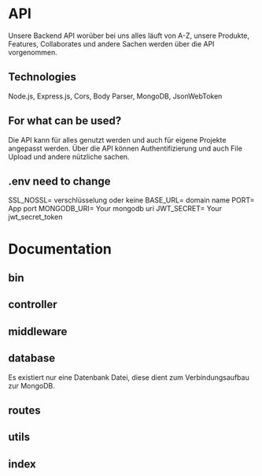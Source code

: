 # API
Unsere Backend API worüber bei uns alles läuft von A-Z, unsere Produkte, Features, Collaborates und andere Sachen werden über die API vorgenommen.

## Technologies 
Node.js, Express.js, Cors, Body Parser, MongoDB, JsonWebToken

## For what can be used?
Die API kann für alles genutzt werden und auch für eigene Projekte angepasst werden. Über die API können Authentifizierung und auch File Upload und andere nützliche sachen.

## .env need to change
SSL_NOSSL= verschlüsselung oder keine
BASE_URL= domain name
PORT= App port
MONGODB_URI= Your mongodb uri
JWT_SECRET= Your jwt_secret_token

# Documentation

## bin

## controller

## middleware

## database
Es existiert nur eine Datenbank Datei, diese dient zum Verbindungsaufbau zur MongoDB.

## routes

## utils

## index